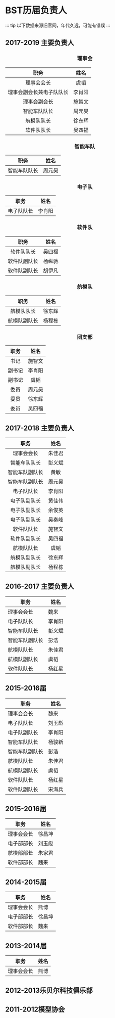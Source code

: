 # BST历届负责人

::: tip
以下数据来源旧官网，年代久远，可能有错误
:::

## 2017-2019 主要负责人

### <p align="center">理事会</p>
|           职务           |  姓名  |
| :----------------------: | :----: |
|        理事会会长        |  虞韬  |
| 理事会副会长兼电子队队长 | 李肖阳 |
|       理事会副会长       | 施智文 |
|       智能车队队长       | 周元昊 |
|        航模队队长        | 徐东辉 |
|        软件队队长        | 吴四福 |

### <p align="center">智能车队</p>
|     职务     |  姓名  |
| :----------: | :----: |
| 智能车队队长 | 周元昊 |

### <p align="center">电子队</p>
|    职务    |  姓名  |
| :--------: | :----: |
| 电子队队长 | 李肖阳 |


### <p align="center">软件队</p>
|     职务     |  姓名  |
| :----------: | :----: |
|  软件队队长  | 吴四福 |
| 软件队副队长 | 杨纵驰 |
| 软件队副队长 | 胡伊凡 |

### <p align="center">航模队</p>
|     职务     |  姓名  |
| :----------: | :----: |
|  航模队队长  | 徐东辉 |
| 航模队副队长 | 杨程栋 |


###  <p align="center">团支部</p>
|  职务  |  姓名  |
| :----: | :----: |
|  书记  | 施智文 |
| 副书记 | 李肖阳 |
| 副书记 |  虞韬  |
|  委员  | 周元昊 |
|  委员  | 徐东辉 |
|  委员  | 吴四福 |

## 2017-2018 主要负责人
|      职务      |  姓名  |
| :------------: | :----: |
|   理事会会长   | 朱佳君 |
|  智能车队队长  | 彭义斌 |
| 智能车队副队长 |  黄敏  |
| 智能车队副队长 | 周元昊 |
|   电子队队长   | 李肖阳 |
|  电子队副队长  | 黄佳伟 |
|  电子队副队长  | 余俊英 |
|  电子队副队长  | 吴秦峰 |
|   软件队队长   | 施智文 |
|  软件队副队长  | 吴四福 |
|   航模队队长   |  虞韬  |
|  航模队副队长  | 徐东辉 |
|  航模队副队长  | 杨程栋 |

## 2016-2017 主要负责人

| 职务           | 姓名   |
| -------------- | ------ |
| 理事会会长     | 魏来   |
| 电子队队长     | 李肖阳 |
| 智能车队队长   | 彭义斌 |
| 智能车队副队长 | 彭浩   |
| 航模队队长     | 朱佳君 |
| 航模队副队长   | 虞韬   |
| 软件队队长     | 杨红星 |

## 2015-2016届

| 职务           | 姓名   |
| -------------- | ------ |
| 理事会会长     | 魏来   |
| 电子队队长     | 刘玉彪 |
| 电子队副队长   | 李肖阳 |
| 智能车队队长   | 杨骏新 |
| 智能车队副队长 | 彭浩   |
| 航模队队长     | 朱佳君 |
| 航模队副队长   | 虞韬   |
| 软件队队长     | 杨红星 |
| 软件队副队长   | 宋海兵 |

## 2015-2016届

| 职务       | 姓名   |
| ---------- | ------ |
| 理事会会长 | 徐昌坤 |
| 电子部部长 | 刘玉彪 |
| 航模部部长 | 朱家君 |
| 软件部部长 | 魏来   |

## 2014-2015届

| 职务       | 姓名   |
| ---------- | ------ |
| 理事会会长 | 熊博   |
| 电子部部长 | 徐昌坤 |
| 软件部部长 | 魏来   |

## 2013-2014届

| 职务       | 姓名 |
| ---------- | ---- |
| 理事会会长 | 熊博 |

## 2012-2013乐贝尔科技俱乐部

## 2011-2012模型协会
